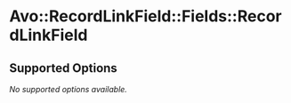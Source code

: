 # Avo::RecordLinkField::Fields::RecordLinkField

## Supported Options

_No supported options available._
